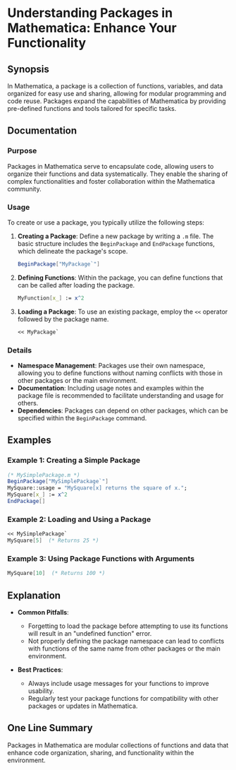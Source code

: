 <!--
Meta Description: # Understanding Packages in Mathematica: Enhance Your Functionality ## Synopsis In Mathematica, a package is a collection of functions, variables, and...
Meta Keywords: package, mathematica, functions, packages, use
-->

# Understanding Packages in Mathematica: Enhance Your Functionality

## Synopsis
In Mathematica, a package is a collection of functions, variables, and data organized for easy use and sharing, allowing for modular programming and code reuse. Packages expand the capabilities of Mathematica by providing pre-defined functions and tools tailored for specific tasks.

## Documentation
### Purpose
Packages in Mathematica serve to encapsulate code, allowing users to organize their functions and data systematically. They enable the sharing of complex functionalities and foster collaboration within the Mathematica community.

### Usage
To create or use a package, you typically utilize the following steps:

1. **Creating a Package**: Define a new package by writing a `.m` file. The basic structure includes the `BeginPackage` and `EndPackage` functions, which delineate the package's scope.
   
   ```mathematica
   BeginPackage["MyPackage`"]
   ```
   
2. **Defining Functions**: Within the package, you can define functions that can be called after loading the package.
   
   ```mathematica
   MyFunction[x_] := x^2
   ```

3. **Loading a Package**: To use an existing package, employ the `<<` operator followed by the package name.
   
   ```mathematica
   << MyPackage`
   ```

### Details
- **Namespace Management**: Packages use their own namespace, allowing you to define functions without naming conflicts with those in other packages or the main environment.
- **Documentation**: Including usage notes and examples within the package file is recommended to facilitate understanding and usage for others.
- **Dependencies**: Packages can depend on other packages, which can be specified within the `BeginPackage` command.
  
## Examples
### Example 1: Creating a Simple Package
```mathematica
(* MySimplePackage.m *)
BeginPackage["MySimplePackage`"]
MySquare::usage = "MySquare[x] returns the square of x.";
MySquare[x_] := x^2
EndPackage[]
```

### Example 2: Loading and Using a Package
```mathematica
<< MySimplePackage`
MySquare[5]  (* Returns 25 *)
```

### Example 3: Using Package Functions with Arguments
```mathematica
MySquare[10]  (* Returns 100 *)
```

## Explanation
- **Common Pitfalls**: 
  - Forgetting to load the package before attempting to use its functions will result in an "undefined function" error.
  - Not properly defining the package namespace can lead to conflicts with functions of the same name from other packages or the main environment.
  
- **Best Practices**: 
  - Always include usage messages for your functions to improve usability.
  - Regularly test your package functions for compatibility with other packages or updates in Mathematica.

## One Line Summary
Packages in Mathematica are modular collections of functions and data that enhance code organization, sharing, and functionality within the environment.